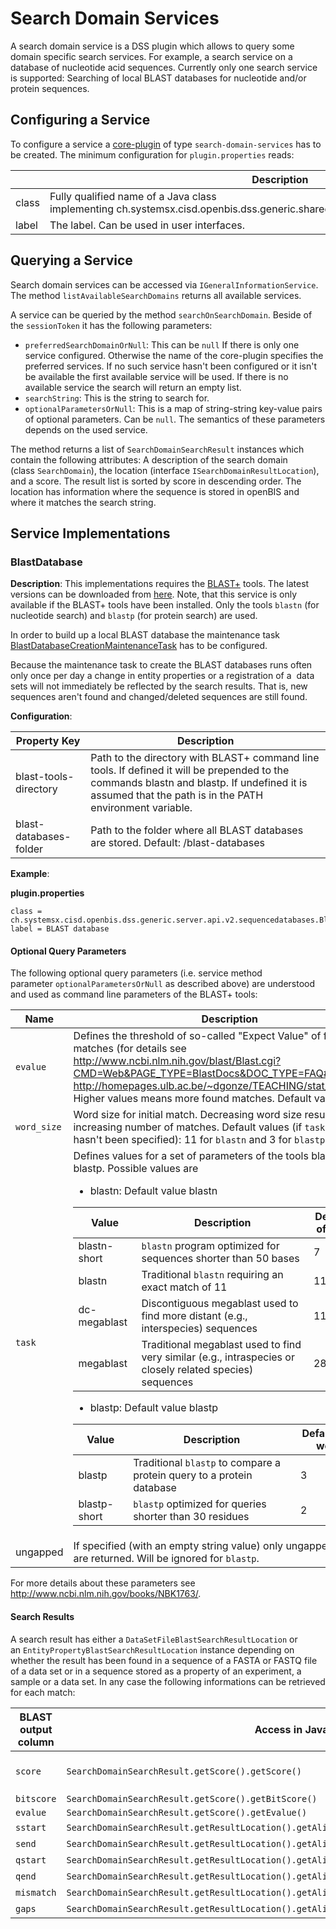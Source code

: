 Search Domain Services
======================

A search domain service is a DSS plugin which allows to query some
domain specific search services. For example, a search service on a
database of nucleotide acid sequences. Currently only one search service
is supported: Searching of local BLAST databases for nucleotide and/or
protein sequences.

## Configuring a Service

To configure a service a
[core-plugin](../../server-side-extensions/core-plugins.md) of
type `search-domain-services` has to be created. The minimum
configuration for `plugin.properties` reads:

||Description|
|--- |--- |
|class|Fully qualified name of a Java class implementing ch.systemsx.cisd.openbis.dss.generic.shared.api.internal.v2.ISearchDomainService|
|label|The label. Can be used in user interfaces.|

## Querying a Service

Search domain services can be accessed via `IGeneralInformationService`.
The method `listAvailableSearchDomains` returns all available services.

A service can be queried by the method `searchOnSearchDomain`. Beside of
the `sessionToken` it has the following parameters:

-   `preferredSearchDomainOrNull`: This can be `null` If there is only
    one service configured. Otherwise the name of the core-plugin
    specifies the preferred services. If no such service hasn't been
    configured or it isn't be available the first available service will
    be used. If there is no available service the search will return an
    empty list.
-   `searchString`: This is the string to search for.
-   `optionalParametersOrNull`: This is a map of string-string key-value
    pairs of optional parameters. Can be `null`. The semantics of these
    parameters depends on the used service.

The method returns a list of `SearchDomainSearchResult` instances which
contain the following attributes: A description of the search domain
(class `SearchDomain`), the location
(interface `ISearchDomainResultLocation`), and a score. The result list
is sorted by score in descending order. The location has information
where the sequence is stored in openBIS and where it matches the search
string.

## Service Implementations

### BlastDatabase

**Description**: This implementations requires the
[BLAST+](http://blast.ncbi.nlm.nih.gov/Blast.cg) tools. The latest
versions can be downloaded from
[here](ftp://ftp.ncbi.nlm.nih.gov/blast/executables/blast+/LATEST/).
Note, that this service is only available if the BLAST+ tools have been
installed. Only the tools `blastn` (for nucleotide search) and `blastp`
(for protein search) are used.

In order to build up a local BLAST database the maintenance task
[BlastDatabaseCreationMaintenanceTask](../../../system-admin-documentation/advanced-features/maintenance-tasks.md#blastdatabasecreationmaintenancetask) has to be configured.

Because the maintenance task to create the BLAST databases runs often
only once per day a change in entity properties or a registration of a 
data sets will not immediately be reflected by the search results. That
is, new sequences aren't found and changed/deleted sequences are still
found.

**Configuration**:

|Property Key|Description|
|--- |--- |
|blast-tools-directory|Path to the directory with BLAST+ command line tools. If defined it will be prepended to the commands blastn and blastp. If undefined it is assumed that the path is in the PATH environment variable.|
|blast-databases-folder|Path to the folder where all BLAST databases are stored. Default: <data store root>/blast-databases|

**Example**:

**plugin.properties**

    class = ch.systemsx.cisd.openbis.dss.generic.server.api.v2.sequencedatabases.BlastDatabase
    label = BLAST database

#### **Optional Query Parameters**

The following optional query parameters (i.e. service method
parameter `optionalParametersOrNull` as described above) are understood
and used as command line parameters of the BLAST+ tools:

|Name            |Description                    |
|----------------|-------------------------------|
|`evalue`        |Defines the threshold of so-called "Expect Value" of found matches (for details see http://www.ncbi.nlm.nih.gov/blast/Blast.cgi?CMD=Web&PAGE_TYPE=BlastDocs&DOC_TYPE=FAQ#expect and http://homepages.ulb.ac.be/~dgonze/TEACHING/stat_scores.pdf). Higher values means more found matches. Default value is 10.|
|`word_size`     |Word size for initial match. Decreasing word size results in increasing number of matches. Default values (if `task` parameter hasn't been specified): 11 for `blastn` and 3 for `blastp`.|
|`task`          |Defines values for a set of parameters of the tools blastn and blastp. Possible values are<ul><li>blastn: Default value blastn</li></ul><table>  <thead>  <tr>  <th>Value</th>  <th>Description</th>  <th>Default value of word_size</th>  </tr>  </thead>  <tbody>  <tr>  <td>blastn-short</td>  <td>`blastn` program optimized for sequences shorter than 50 bases</td>  <td>7</td>  </tr>  <tr>  <td>blastn</td>  <td>Traditional `blastn` requiring an exact match of 11</td>  <td>11</td>  </tr>  <tr>  <td>dc-megablast</td>  <td>Discontiguous megablast used to find more distant (e.g., interspecies) sequences</td>  <td>11</td>  </tr> <tr>  <td>megablast</td>  <td>Traditional megablast used to find very similar (e.g., intraspecies or closely related species) sequences</td>  <td>28</td>  </tr> </tbody>  </table><ul><li>blastp: Default value blastp</li></ul><table>  <thead>  <tr>  <th>Value</th>  <th>Description</th>  <th>Default value of word_size</th>  </tr>  </thead>  <tbody>  <tr>  <td>blastp</td>  <td>Traditional `blastp` to compare a protein query to a protein database</td>  <td>3</td>  </tr>  <tr>  <td>blastp-short</td>  <td>`blastp` optimized for queries shorter than 30 residues</td>  <td>2</td>  </tr>  </tbody>  </table>     |
|ungapped        |If specified (with an empty string value) only ungapped matches are returned. Will be ignored for `blastp`.|

For more details about these parameters see
<http://www.ncbi.nlm.nih.gov/books/NBK1763/>.

#### Search Results

A search result has either a `DataSetFileBlastSearchResultLocation` or
an `EntityPropertyBlastSearchResultLocation` instance depending on
whether the result has been found in a sequence of a FASTA or FASTQ file
of a data set or in a sequence stored as a property of an experiment, a
sample or a data set. In any case the following informations can be
retrieved for each match:

|BLAST output column|Access in Java                                                                          |Description                                                                                                                                                                                          |
|-------------------|----------------------------------------------------------------------------------------|-----------------------------------------------------------------------------------------------------------------------------------------------------------------------------------------------------|
|`score`              |`SearchDomainSearchResult.getScore().getScore()`                                          |=HYPERLINK("http://homepages.ulb.ac.be/~dgonze/TEACHING/stat_scores.pdf","Score. See http://homepages.ulb.ac.be/~dgonze/TEACHING/stat_scores.pdf for an explanation of score, bit-score and evalue.")|
|`bitscore`           |`SearchDomainSearchResult.getScore().getBitScore()`                                       |                                                                                                                                                                                                     |
|`evalue`             |`SearchDomainSearchResult.getScore().getEvalue()`                                         |                                                                                                                                                                                                     |
|`sstart`             |`SearchDomainSearchResult.getResultLocation().getAlignmentMatch().getSequenceStart()`     |Start of alignment in  found sequence                                                                                                                                                                |
|`send`               |`SearchDomainSearchResult.getResultLocation().getAlignmentMatch().getSequenceEnd()`       |End of alignment in  found sequence                                                                                                                                                                  |
|`qstart`             |`SearchDomainSearchResult.getResultLocation().getAlignmentMatch().getQueryStart()`        |Start of alignment in  search string.                                                                                                                                                                |
|`qend`               |`SearchDomainSearchResult.getResultLocation().getAlignmentMatch().getQueryEnd()`          |End of alignment in  search string.                                                                                                                                                                  |
|`mismatch`           |`SearchDomainSearchResult.getResultLocation().getAlignmentMatch().getNumberOfMismatches()`|Number of mismatches.                                                                                                                                                                                |
|`gaps`               |`SearchDomainSearchResult.getResultLocation().getAlignmentMatch().getTotalNumberOfGaps()` |Total number of gap.                                                                                                                                                                                 |
